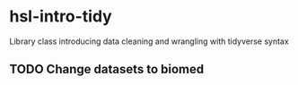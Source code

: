 # hsl-intro-tidy
Library class introducing data cleaning and wrangling with tidyverse syntax

## TODO Change datasets to biomed
